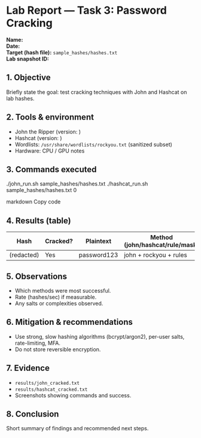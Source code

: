 # Lab Report — Task 3: Password Cracking

**Name:**  
**Date:**  
**Target (hash file):** `sample_hashes/hashes.txt`  
**Lab snapshot ID:**  

## 1. Objective
Briefly state the goal: test cracking techniques with John and Hashcat on lab hashes.

## 2. Tools & environment
- John the Ripper (version: )  
- Hashcat (version: )  
- Wordlists: `/usr/share/wordlists/rockyou.txt` (sanitized subset)  
- Hardware: CPU / GPU notes

## 3. Commands executed
./john_run.sh sample_hashes/hashes.txt
./hashcat_run.sh sample_hashes/hashes.txt 0

markdown
Copy code

## 4. Results (table)
| Hash | Cracked? | Plaintext | Method (john/hashcat/rule/mask) | Time taken |
|------|----------|-----------|----------------------------------|------------|
| (redacted) | Yes | password123 | john + rockyou + rules | 00:02:34 |

## 5. Observations
- Which methods were most successful.
- Rate (hashes/sec) if measurable.
- Any salts or complexities observed.

## 6. Mitigation & recommendations
- Use strong, slow hashing algorithms (bcrypt/argon2), per-user salts, rate-limiting, MFA.
- Do not store reversible encryption.

## 7. Evidence
- `results/john_cracked.txt`
- `results/hashcat_cracked.txt`
- Screenshots showing commands and success.

## 8. Conclusion
Short summary of findings and recommended next steps.
